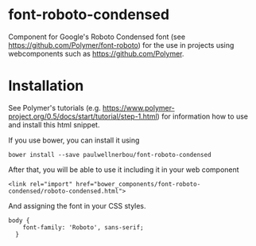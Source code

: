 # font-roboto-condensed
Component for Google's Roboto Condensed font (see https://github.com/Polymer/font-roboto) for the use in projects using webcomponents such as https://github.com/Polymer.

# Installation
See Polymer's tutorials (e.g. https://www.polymer-project.org/0.5/docs/start/tutorial/step-1.html) for information how to use and install this html snippet.

If you use bower, you can install it using

```
bower install --save paulwellnerbou/font-roboto-condensed
```

After that, you will be able to use it including it in your web component

```
<link rel="import" href="bower_components/font-roboto-condensed/roboto-condensed.html">
```

And assigning the font in your CSS styles.

```
body {
    font-family: 'Roboto', sans-serif;
  }
```
